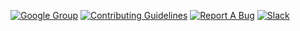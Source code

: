 [![Google Group](https://img.shields.io/badge/rez--config-Google%20Group-blue?style=flat-square&logo=google)](https://groups.google.com/forum/#!forum/rez-config)
[![Contributing Guidelines](https://img.shields.io/badge/rez-Contributing%20Guidelines-0b610e?style=flat-square&logo=github)](https://github.com/__GITHUB_REPO__/blob/master/CONTRIBUTING.md)
[![Report A Bug](https://img.shields.io/badge/rez-Report%20A%20Bug-critical?style=flat-square&logo=github)](https://github.com/__GITHUB_REPO__/issues/new)
[![Slack](https://img.shields.io/badge/slack-rez--talk-7a6800?style=flat-square&logo=slack)](https://rez-talk.slack.com/)
